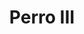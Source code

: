 ---
title: Perro III
date: 
draft: false

# descripcion
description : Dije de plata 925

materials: Plata 925

color: Plateado

dimensions: 1,5cm alto

code: 02-14-0670

type: "Dijes"

categories: []

price: $7.580,00

price_eftvo: $6.440,00

# Images
# first image will be shown in the product page
images:
  # - image: "images/path_to_image"
  # La ubicacion de las imagenes es imagenes/Dijes/Dijes.Plata/02-14-0670-perro-iii
  - image: "./images/dijes/plata/02-14-0670.JPG"
---